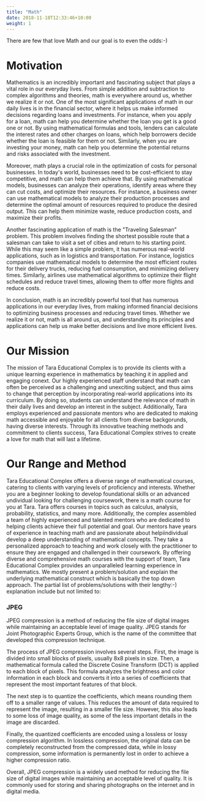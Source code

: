 ```yaml
---
title: "Math"
date: 2018-11-18T12:33:46+10:00
weight: 1
---
```


There are few that love Math and our goal is to even the odds:-)

# Motivation

Mathematics is an incredibly important and fascinating subject that plays a vital role in our everyday lives. From simple addition and subtraction to complex algorithms and theories, math is everywhere around us, whether we realize it or not. One of the most significant applications of math in our daily lives is in the financial sector, where it helps us make informed decisions regarding loans and investments. For instance, when you apply for a loan, math can help you determine whether the loan you get is a good one or not. By using mathematical formulas and tools, lenders can calculate the interest rates and other charges on loans, which help borrowers decide whether the loan is feasible for them or not. Similarly, when you are investing your money, math can help you determine the potential returns and risks associated with the investment.

Moreover, math plays a crucial role in the optimization of costs for personal businesses. In today's world, businesses need to be cost-efficient to stay competitive, and math can help them achieve that. By using mathematical models, businesses can analyze their operations, identify areas where they can cut costs, and optimize their resources. For instance, a business owner can use mathematical models to analyze their production processes and determine the optimal amount of resources required to produce the desired output. This can help them minimize waste, reduce production costs, and maximize their profits.

Another fascinating application of math is the "Traveling Salesman" problem. This problem involves finding the shortest possible route that a salesman can take to visit a set of cities and return to his starting point. While this may seem like a simple problem, it has numerous real-world applications, such as in logistics and transportation. For instance, logistics companies use mathematical models to determine the most efficient routes for their delivery trucks, reducing fuel consumption, and minimizing delivery times. Similarly, airlines use mathematical algorithms to optimize their flight schedules and reduce travel times, allowing them to offer more flights and reduce costs.

In conclusion, math is an incredibly powerful tool that has numerous applications in our everyday lives, from making informed financial decisions to optimizing business processes and reducing travel times. Whether we realize it or not, math is all around us, and understanding its principles and applications can help us make better decisions and live more efficient lives.

# Our Mission 

The mission of Tara Educational Complex is to provide its clients with a unique learning experience in mathematics by teaching it in applied and engaging conext. Our highly experienced staff understand that math can often be perceived as a challenging and unexciting subject, and thus aims to change that perception by incorporating real-world applications into its curriculum. By doing so, students can understand the relevance of math in their daily lives and develop an interest in the subject. Additionally, Tara employs experienced and passionate mentors who are dedicated to making math accessible and enjoyable for all clients from diverse backgorunds, having diverse interests. Through its innovative teaching methods and commitment to clients success, Tara Educational Complex strives to create a love for math that will last a lifetime.

# Our Range and Method

Tara Educational Complex offers a diverse range of mathematical courses, catering to clients with varying levels of proficiency and interests. Whether you are a beginner looking to develop foundational skills or an advanced undividual looking for challenging coursework, there is a math course for you at Tara. Tara offers courses in topics such as calculus, analysis, probability, statistics, and many more. Additionally, the complex assembled a team of highly experienced and talented mentors who are dedicated to helping clients achieve their full potential and goal. Our mentors have years of experience in teaching math and are passionate about helpiindividual develop a deep understanding of mathematical concepts. They take a personalized approach to teaching and work closely with the practitioner to ensure they are engaged and challenged in their coursework. By offering diverse and comprehensive math courses with the support of team, Tara Educational Complex provides an unparalleled learning experience in mathematics. We mostly present a problem/solution and explain the underlying mathematical construct
which is basically the top down approach. The partial list of problems/solutions with their lengthy:-) explanation include but not limited to:

### JPEG

JPEG compression is a method of reducing the file size of digital images while maintaining an acceptable level of image quality. JPEG stands for Joint Photographic Experts Group, which is the name of the committee that developed this compression technique.

The process of JPEG compression involves several steps. First, the image is divided into small blocks of pixels, usually 8x8 pixels in size. Then, a mathematical formula called the Discrete Cosine Transform (DCT) is applied to each block of pixels. This formula analyzes the brightness and color information in each block and converts it into a series of coefficients that represent the most important features of that block.

The next step is to quantize the coefficients, which means rounding them off to a smaller range of values. This reduces the amount of data required to represent the image, resulting in a smaller file size. However, this also leads to some loss of image quality, as some of the less important details in the image are discarded.

Finally, the quantized coefficients are encoded using a lossless or lossy compression algorithm. In lossless compression, the original data can be completely reconstructed from the compressed data, while in lossy compression, some information is permanently lost in order to achieve a higher compression ratio.

Overall, JPEG compression is a widely used method for reducing the file size of digital images while maintaining an acceptable level of quality. It is commonly used for storing and sharing photographs on the internet and in digital media.  

### 
